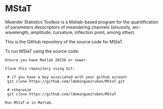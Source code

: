 # MStaT

Meander Statistics Toolbox is a Matlab-based program for the quantification of parameters dexscriptors of meandering channels (sinuosity, arc-wavelength, amplitude, curvature, inflection point, among other).

This is the GitHub repository of the source code for MStaT.

To run MStaT using the source code:

    Ensure you have Matlab 2015b or newer.

    Clone this repository using Git:

     # if you have a key associated with your github account
     git clone https://github.com/ldominguezruben/MStaT.git

     # otherwise
     git clone https://github.com/ldominguezruben/MStaT

    Run MStaT.m in Matlab.

